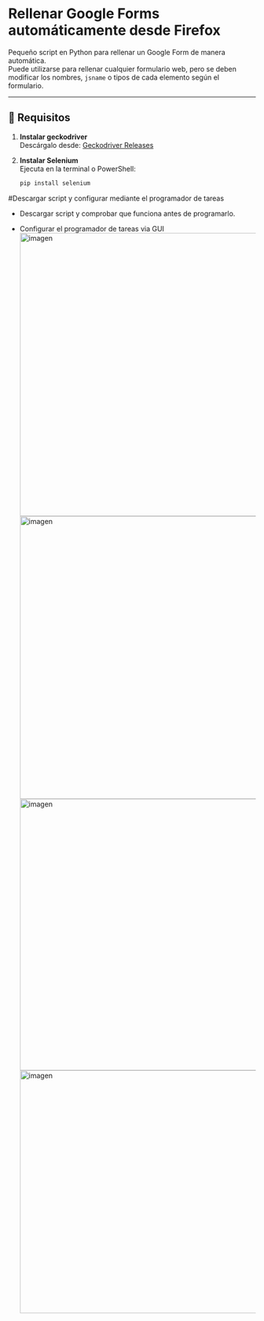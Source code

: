 # Rellenar Google Forms automáticamente desde Firefox

Pequeño script en Python para rellenar un Google Form de manera automática.  
Puede utilizarse para rellenar cualquier formulario web, pero se deben modificar los nombres, `jsname` o tipos de cada elemento según el formulario.

---

## 🔧 Requisitos

1. **Instalar geckodriver**  
   Descárgalo desde: [Geckodriver Releases](https://github.com/mozilla/geckodriver/releases)  

2. **Instalar Selenium**  
   Ejecuta en la terminal o PowerShell:
   ```bash
   pip install selenium

#Descargar script y configurar mediante el programador de tareas
- Descargar script y comprobar que funciona antes de programarlo.

- Configurar el programador de tareas via GUI
  <img width="832" height="576" alt="imagen" src="https://github.com/user-attachments/assets/9b05ebcf-273c-40da-961b-6436c246497e" />
  <img width="1020" height="575" alt="imagen" src="https://github.com/user-attachments/assets/3ad73344-1816-4d51-82df-ae950fabc830" />
  <img width="918" height="552" alt="imagen" src="https://github.com/user-attachments/assets/ecfcaf4b-31a1-4fd1-8254-36d672873e46" />
  <img width="683" height="494" alt="imagen" src="https://github.com/user-attachments/assets/2cda2c39-cc1b-4335-b490-58c66b627bcb" />


  
